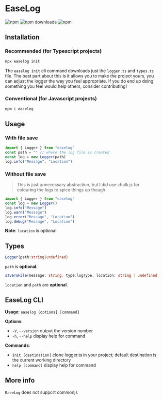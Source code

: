 # EaseLog
![npm](https://img.shields.io/npm/v/easelog) ![npm downloads](https://img.shields.io/npm/dy/easelog) ![npm](https://img.shields.io/npm/l/easelog)

## Installation
### Recommended (for Typescript projects)
```bash
npx easelog init
```
The `easelog init` cli command downloads just the `logger.ts` and `types.ts` file. The best part about this is it allows you to make the project yours, you can adjust the logger the way you feel appropriate. If you do end up doing something you feel would help others, consider contributing!
### Conventional (for Javascript projects)
```bash
npm i easelog
```
## Usage

### With file save
```ts
import { Logger } from "easelog"
const path = "" // where the log file is created
const log = new Logger(path)
log.info("Message", "Location")
```

### Without file save
> This is just unnecessary abstraction, but I did use chalk.js for colouring the logs to spice things up though
```ts
import { Logger } from "easelog"
const log = new Logger()
log.info("Message")
log.warn("Message")
log.error("Message", "Location")
log.debug("Message", "Location")
```

**Note**: `location` is optional

## Types
```ts
Logger(path:string|undefined)
```
`path` is **optional**.

```ts
saveToFile(message: string, type:logType, location: string | undefined, path: string | undefined)
```
`location` and `path` are **optional**.

## EaseLog CLI
**Usage**: `easelog [options] [command]`

**Options**:
  - `-V`, `--version`       output the version number
  - `-h`, `--help`          display help for command

**Commands**:
  - `init [destination]`  clone logger.ts in your project;  default destination is the current working directory
  - `help [command]`      display help for command

## More info
`EaseLog` does not support commonjs